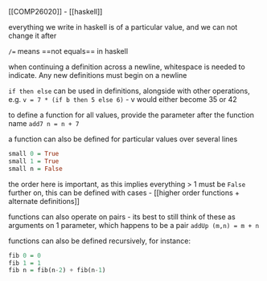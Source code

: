 [[COMP26020]] - [[haskell]]

everything we write in haskell is of a particular value, and we can not change it after

`/=` means ==not equals== in haskell

when continuing a definition across a newline, whitespace is needed to indicate. Any new definitions must begin on a newline

`if then else` can be used in definitions, alongside with other operations, e.g.
`v = 7 * (if b then 5 else 6)` - v would either become 35 or 42

to define a function for all values, provide the parameter after the function name
`add7 n = n + 7`

a function can also be defined for particular values over several lines
```Haskell
small 0 = True
small 1 = True
small n = False
```
the order here is important, as this implies everything > 1 must be `False`
further on, this can be defined with cases - [[higher order functions + alternate definitions]]

functions can also operate on pairs - its best to still think of these as arguments on 1 parameter, which happens to be a pair
`addUp (m,n) = m + n`

functions can also be defined recursively, for instance:
```Haskell
fib 0 = 0
fib 1 = 1
fib n = fib(n-2) + fib(n-1)
```